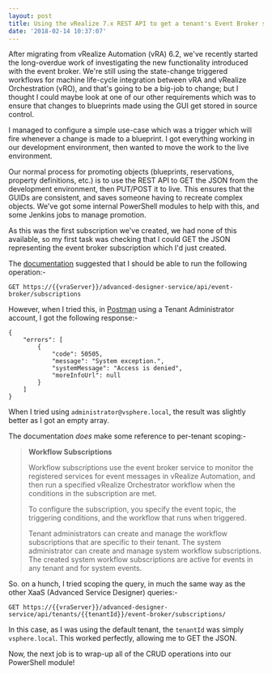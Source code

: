 ```yaml
---
layout: post
title: Using the vRealize 7.x REST API to get a tenant's Event Broker subscriptions
date: '2018-02-14 10:37:07'
---
```


After migrating from vRealize Automation (vRA) 6.2, we've recently started the long-overdue work of investigating the new functionality introduced with the event broker. We're still using the state-change triggered workflows for machine life-cycle integration between vRA and vRealize Orchestration (vRO), and that's going to be a big-job to change; but I thought I could maybe look at one of our other requirements which was to ensure that changes to blueprints made using the GUI get stored in source control.
<!--more-->
I managed to configure a simple use-case which was a trigger which will fire whenever a change is made to a blueprint. I got everything working in our development environment, then wanted to move the work to the live environment.

Our normal process for promoting objects (blueprints, reservations, property definitions, etc.) is to use the REST API to GET the JSON from the development environment, then PUT/POST it to live. This ensures that the GUIDs are consistent, and saves someone having to recreate complex objects. We've got some internal PowerShell modules to help with this, and some Jenkins jobs to manage promotion.

As this was the first subscription we've created, we had none of this available, so my first task was checking that I could GET the JSON representing the event broker subscription which I'd just created.

The [documentation](https://code.vmware.com/apis/164/vra-advanced-designer#!/get45operation/get_api_event_broker_subscriptions) suggested that I should be able to run the following operation:-

`GET https://{{vraServer}}/advanced-designer-service/api/event-broker/subscriptions`

However, when I tried this, in [Postman](https://www.getpostman.com/) using a Tenant Administrator account, I got the following response:-

```
{
    "errors": [
        {
            "code": 50505,
            "message": "System exception.",
            "systemMessage": "Access is denied",
            "moreInfoUrl": null
        }
    ]
}
```
When I tried using `administrator@vsphere.local`, the result was slightly better as I got an empty array.

The documentation _does_ make some reference to per-tenant scoping:-

> **Workflow Subscriptions**
> 
> Workflow subscriptions use the event broker service to monitor the registered services for event messages in vRealize Automation, and then run a specified vRealize Orchestrator workflow when the conditions in the subscription are met.
> 
> To configure the subscription, you specify the event topic, the triggering conditions, and the workflow that runs when triggered.
> 
> Tenant administrators can create and manage the workflow subscriptions that are specific to their tenant. The system administrator can create and manage system workflow subscriptions. The created system workflow subscriptions are active for events in any tenant and for system events.

So. on a hunch, I tried scoping the query, in much the same way as the other XaaS (Advanced Service Designer) queries:-

`GET https://{{vraServer}}/advanced-designer-service/api/tenants/{{tenantId}}/event-broker/subscriptions/`

In this case, as I was using the default tenant, the `tenantId` was simply `vsphere.local`. This worked perfectly, allowing me to GET the JSON.

Now, the next job is to wrap-up all of the CRUD operations into our PowerShell module!